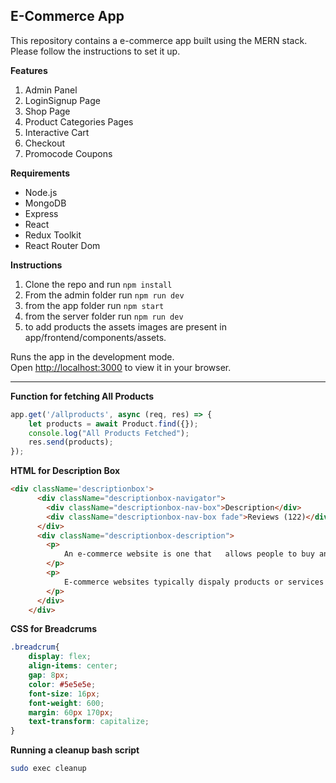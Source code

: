 ## E-Commerce App

This repository contains a e-commerce app built using the MERN stack. Please follow the instructions to set it up.

  
**Features**

1. Admin Panel
2. LoginSignup Page
3. Shop Page
4. Product Categories Pages
5. Interactive Cart
6. Checkout
7. Promocode Coupons

**Requirements**

- Node.js
- MongoDB
- Express
- React
- Redux Toolkit
- React Router Dom
  

**Instructions**

1. Clone the repo and run ``npm install``
2. From the admin folder run ``npm run dev``
3. from the app folder run ``npm start``
4. from the server folder run ``npm run dev``
5. to add products the assets images are present in app/frontend/components/assets.

Runs the app in the development mode.\
Open [http://localhost:3000](http://localhost:3000) to view it in your browser.

---

**Function for fetching All Products**

```js
app.get('/allproducts', async (req, res) => {
    let products = await Product.find({});
    console.log("All Products Fetched");
    res.send(products);
});
```

**HTML for Description Box**

```html
<div className='descriptionbox'>
      <div className="descriptionbox-navigator">
        <div className="descriptionbox-nav-box">Description</div>
        <div className="descriptionbox-nav-box fade">Reviews (122)</div>
      </div>
      <div className="descriptionbox-description">
        <p> 
            An e-commerce website is one that   allows people to buy and sell physical goods, services, and digital products over the internet rather than at a brick-and-mortar location.
        </p>
        <p>
            E-commerce websites typically dispaly products or services and detailed descriptions, images, prices, and any  available variations(e.g., sizes, colors). Each product usually has its own dedicated page with relevant information.
        </p>
      </div>
    </div>
```

**CSS for Breadcrums**

```css
.breadcrum{
    display: flex;
    align-items: center;
    gap: 8px;
    color: #5e5e5e;
    font-size: 16px;
    font-weight: 600;
    margin: 60px 170px;
    text-transform: capitalize;
}
```

**Running a cleanup bash script**

```sh
sudo exec cleanup
```
